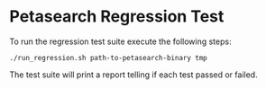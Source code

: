 # Petasearch Regression Test

To run the regression test suite execute the following steps: 

```
./run_regression.sh path-to-petasearch-binary tmp
```

The test suite will print a report telling if each test passed or failed.
